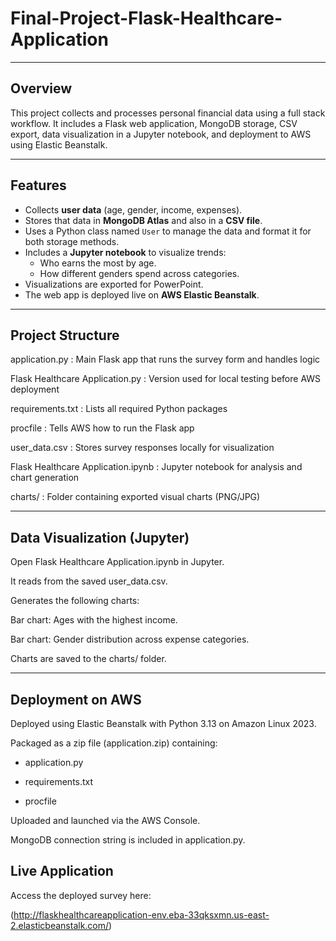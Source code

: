 # Final-Project-Flask-Healthcare-Application

---

## Overview

This project collects and processes personal financial data using a full stack workflow. It includes a Flask web application, MongoDB storage, CSV export, data visualization in a Jupyter notebook, and deployment to AWS using Elastic Beanstalk.

---

## Features

- Collects **user data** (age, gender, income, expenses).
- Stores that data in **MongoDB Atlas** and also in a **CSV file**.
- Uses a Python class named `User` to manage the data and format it for both storage methods.
- Includes a **Jupyter notebook** to visualize trends:
  - Who earns the most by age.
  - How different genders spend across categories.
- Visualizations are exported for PowerPoint.
- The web app is deployed live on **AWS Elastic Beanstalk**.

---

## Project Structure

application.py : Main Flask app that runs the survey form and handles logic

Flask Healthcare Application.py : Version used for local testing before AWS deployment

requirements.txt : Lists all required Python packages

procfile : Tells AWS how to run the Flask app

user_data.csv : Stores survey responses locally for visualization

Flask Healthcare Application.ipynb : Jupyter notebook for analysis and chart generation

charts/ : Folder containing exported visual charts (PNG/JPG)

---

## Data Visualization (Jupyter)
Open Flask Healthcare Application.ipynb in Jupyter.

It reads from the saved user_data.csv.

Generates the following charts:

Bar chart: Ages with the highest income.

Bar chart: Gender distribution across expense categories.

Charts are saved to the charts/ folder.

---

## Deployment on AWS
Deployed using Elastic Beanstalk with Python 3.13 on Amazon Linux 2023.

Packaged as a zip file (application.zip) containing:

- application.py

- requirements.txt

- procfile

Uploaded and launched via the AWS Console.

MongoDB connection string is included in application.py.

## Live Application

Access the deployed survey here:

(http://flaskhealthcareapplication-env.eba-33qksxmn.us-east-2.elasticbeanstalk.com/)

